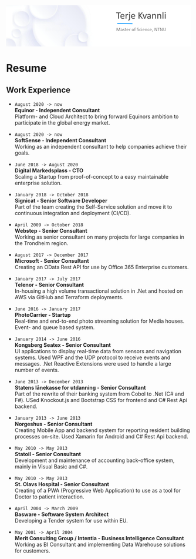 ![](Images/top-bar-narrow.png)

# Resume

## Work Experience

* `August 2020 -> now` \
  **Equinor - Independent Consultant** \
  Platform- and Cloud Architect to bring forward Equinors ambition to participate in the global energy market.

* `August 2020 -> now` \
  **SoftSense - Independent Consultant** \
  Working as an independent consultant to help companies achieve their goals.

* `June 2018 -> August 2020` \
  **Digital Markedsplass - CTO** \
  Scaling a Startup from proof-of-concept to a easy maintainable enterprise solution.

* `January 2018 -> October 2018` \
  **Signicat - Senior Software Developer** \
  Part of the team creating the Self-Service solution and move it to continuous integration and deployment (CI/CD).

* `April 2009 -> October 2018` \
  **Webstep - Senior Consultant** \
  Working as senior consultant on many projects for large companies in the Trondheim region.

* `August 2017 -> December 2017` \
  **Microsoft - Senior Consultant** \
  Creating an OData Rest API for use by Office 365 Enterprise customers.

* `January 2017 -> July 2017` \
  **Telenor - Senior Consultant** \
  In-housing a high volume transactional solution in .Net and hosted on AWS via GitHub and Terraform deployments.

* `June 2016 -> January 2017` \
  **PhotoCarrier - Startup** \
  Real-time and end-to-end photo streaming solution for Media houses. Event- and queue based system.

* `January 2014 -> June 2016` \
  **Kongsberg Seatex - Senior Consultant** \
  UI applications to display real-time data from sensors and navigation systems. Used WPF and the UDP protocol to receive events and messages. .Net Reactive Extensions were used to handle a large number of events.

* `June 2013 -> December 2013` \
  **Statens lånekasse for utdanning - Senior Consultant** \
  Part of the rewrite of their banking system from Cobol to .Net (C# and F#). USed Knockout.js and Bootstrap CSS for frontend and C# Rest Api backend.

* `January 2013 -> June 2013` \
  **Norgeshus - Senior Consultant** \
  Creating Mobile App and backend system for reporting resident building processes on-site. Used Xamarin for Android and C# Rest Api backend.

* `May 2010 -> May 2013` \
  **Statoil - Senior Consultant** \
  Development and maintenance of accounting back-office system, mainly in Visual Basic and C#.

* `May 2010 -> May 2013` \
  **St. Olavs Hospital - Senior Consultant** \
  Creating of a PWA (Progressive Web Application) to use as a tool for Doctor to patient interaction.

* `April 2004 -> March 2009` \
  **Basware - Software System Architect** \
  Developing a Tender system for use within EU.

* `May 2001 -> April 2004` \
  **Merit Consulting Group / Intentia - Business Intelligence Consultant** \
  Working as BI Consultant and implementing Data Warehouse solutions for customers.
